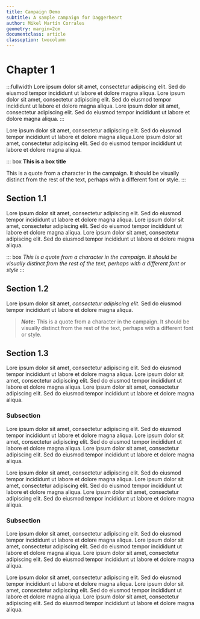```yaml
---
title: Campaign Demo
subtitle: A sample campaign for Daggerheart
author: Mikel Martín Corrales
geometry: margin=2cm
documentclass: article
classoption: twocolumn
---
```



# Chapter 1

:::fullwidth
Lore ipsum dolor sit amet, consectetur adipiscing elit. Sed do eiusmod tempor incididunt ut labore et dolore magna aliqua. Lore ipsum dolor sit amet, consectetur adipiscing elit. Sed do eiusmod tempor incididunt ut labore et dolore magna aliqua. Lore ipsum dolor sit amet, consectetur adipiscing elit. Sed do eiusmod tempor incididunt ut labore et dolore magna aliqua.
:::

Lore ipsum dolor sit amet, consectetur adipiscing elit. Sed do eiusmod tempor incididunt ut labore et dolore magna aliqua.Lore ipsum dolor sit amet, consectetur adipiscing elit. Sed do eiusmod tempor incididunt ut labore et dolore magna aliqua.

::: box
**This is a box title**

This is a quote from a character in the campaign. It should be visually distinct from the rest of the text, perhaps with a different font or style.
:::

## Section 1.1

Lore ipsum dolor sit amet, consectetur adipiscing elit. Sed do eiusmod tempor incididunt ut labore et dolore magna aliqua. Lore ipsum dolor sit amet, consectetur adipiscing elit. Sed do eiusmod tempor incididunt ut labore et dolore magna aliqua. Lore ipsum dolor sit amet, consectetur adipiscing elit. Sed do eiusmod tempor incididunt ut labore et dolore magna aliqua.

::: box
*This is a quote from a character in the campaign. It should be visually distinct from the rest of the text, perhaps with a different font or style*
:::

## Section 1.2

Lore ipsum dolor sit amet, *consectetur adipiscing elit*. Sed do eiusmod tempor incididunt ut labore et dolore magna aliqua.

> ***Note*:** This is a quote from a character in the campaign. It should be visually distinct from the rest of the text, perhaps with a different font or style.

## Section 1.3

Lore ipsum dolor sit amet, consectetur adipiscing elit. Sed do eiusmod tempor incididunt ut labore et dolore magna aliqua. Lore ipsum dolor sit amet, consectetur adipiscing elit. Sed do eiusmod tempor incididunt ut labore et dolore magna aliqua. Lore ipsum dolor sit amet, consectetur adipiscing elit. Sed do eiusmod tempor incididunt ut labore et dolore magna aliqua.

### Subsection

Lore ipsum dolor sit amet, consectetur adipiscing elit. Sed do eiusmod tempor incididunt ut labore et dolore magna aliqua. Lore ipsum dolor sit amet, consectetur adipiscing elit. Sed do eiusmod tempor incididunt ut labore et dolore magna aliqua. Lore ipsum dolor sit amet, consectetur adipiscing elit. Sed do eiusmod tempor incididunt ut labore et dolore magna aliqua.

Lore ipsum dolor sit amet, consectetur adipiscing elit. Sed do eiusmod tempor incididunt ut labore et dolore magna aliqua. Lore ipsum dolor sit amet, consectetur adipiscing elit. Sed do eiusmod tempor incididunt ut labore et dolore magna aliqua. Lore ipsum dolor sit amet, consectetur adipiscing elit. Sed do eiusmod tempor incididunt ut labore et dolore magna aliqua.

### Subsection

Lore ipsum dolor sit amet, consectetur adipiscing elit. Sed do eiusmod tempor incididunt ut labore et dolore magna aliqua. Lore ipsum dolor sit amet, consectetur adipiscing elit. Sed do eiusmod tempor incididunt ut labore et dolore magna aliqua. Lore ipsum dolor sit amet, consectetur adipiscing elit. Sed do eiusmod tempor incididunt ut labore et dolore magna aliqua.

Lore ipsum dolor sit amet, consectetur adipiscing elit. Sed do eiusmod tempor incididunt ut labore et dolore magna aliqua. Lore ipsum dolor sit amet, consectetur adipiscing elit. Sed do eiusmod tempor incididunt ut labore et dolore magna aliqua. Lore ipsum dolor sit amet, consectetur adipiscing elit. Sed do eiusmod tempor incididunt ut labore et dolore magna aliqua.